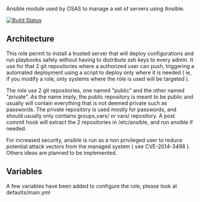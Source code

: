 Ansible module used by OSAS to manage a set of servers using Ansible.

[![Build Status](https://travis-ci.org/OSAS/ansible-role-ansible_bastion.svg?branch=master)](https://travis-ci.org/OSAS/ansible-role-ansible_bastion)

Architecture
------------

This role permit to install a trusted server that will deploy configurations
and run playbooks safely without having to distribute ssh keys to every admin.
It use for that 2 git repositories where a authorized user can push, 
triggering a automated deployment using a script to deploy only where it is 
needed ( ie, if you modify a role, only systems where the role is used will be 
targeted ).

The role use 2 git repositories, one named "public" and the other named 
"private". As the name imply, the public repository is meant to be public and
usually will contain everything that is not deemed private such as passwords. The
private repository is used mostly for passwords, and should usually only
contains groups_vars/ or vars/ repository. A post commit hook will extract
the 2 repositories in /etc/ansible, and run ansible if needed.

For increased security, ansible is run as a non privileged user to reduce
potential attack vectors from the managed system ( see CVE-2014-3498 ). 
Others ideas are planned to be implemented. 

Variables
---------

A few variables have been added to configure the role, please look at 
defaults/main.yml 
